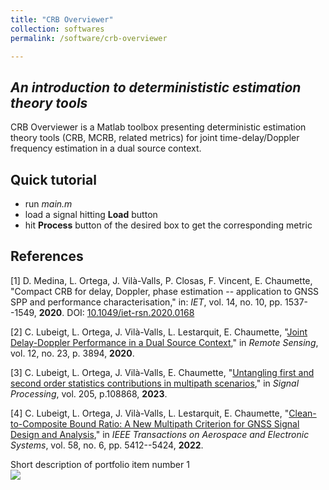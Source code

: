 ```yaml
---
title: "CRB Overviewer"
collection: softwares
permalink: /software/crb-overviewer

---
```


## _An introduction to determinististic estimation theory tools_

CRB Overviewer is a Matlab toolbox presenting deterministic estimation theory tools (CRB, MCRB, related metrics) for joint time-delay/Doppler frequency estimation in a dual source context.

## Quick tutorial

- run _main.m_
- load a signal hitting **Load** button
- hit **Process** button of the desired box to get the corresponding metric

## References
[1] D. Medina, L. Ortega, J. Vilà-Valls, P. Closas, F. Vincent, E. Chaumette, "Compact CRB for delay, Doppler, phase estimation -- application to GNSS SPP and performance characterisation," in: _IET_, vol. 14, no. 10, pp. 1537--1549, **2020**. DOI: [10.1049/iet-rsn.2020.0168](doi.org/10.1049/iet-rsn.2020.0168)

[2] C. Lubeigt, L. Ortega, J. Vilà-Valls, L. Lestarquit, E. Chaumette, "[Joint Delay-Doppler Performance in a Dual Source Context](/publication/2020-11-27-RS-joint)," in _Remote Sensing_, vol. 12, no. 23, p. 3894, **2020**.

[3] C. Lubeigt, L. Ortega, J. Vilà-Valls, E. Chaumette, "[Untangling first and second order statistics contributions in multipath scenarios](/publication/2023-04-01-SP-untangling)," in _Signal Processing_, vol. 205, p.108868, **2023**.

[4] C. Lubeigt, L. Ortega, J. Vilà-Valls, L. Lestarquit, E. Chaumette, "[Clean-to-Composite Bound Ratio: A New Multipath Criterion for GNSS Signal Design and Analysis](/publication/2022-05-03-TAES-ccbr)," in _IEEE Transactions on Aerospace and Electronic Systems_, vol. 58, no. 6, pp. 5412--5424, **2022**.


Short description of portfolio item number 1<br/><img src='/images/500x300.png'>
